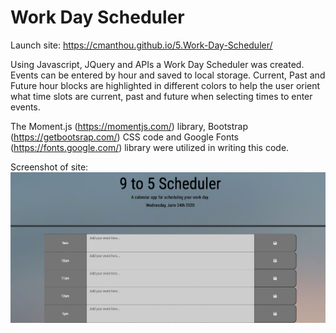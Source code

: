 # Work Day Scheduler

Launch site: https://cmanthou.github.io/5.Work-Day-Scheduler/

Using Javascript, JQuery and APIs a Work Day Scheduler was created.  Events can be entered by hour and saved to local storage.  Current, Past and Future hour blocks are highlighted in different colors to help the user orient what time slots are current, past and future when selecting times to enter events. 

The Moment.js (https://momentjs.com/) library, Bootstrap (https://getbootsrap.com/) CSS code and Google Fonts (https://fonts.google.com/) library were utilized in writing this code.

Screenshot of site: 
<img src = "assets/Screen_Shot.png"/>
